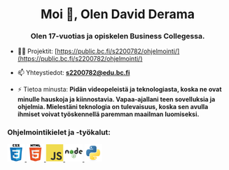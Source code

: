 <h1 align="center">Moi 👋, Olen David Derama</h1>
<h3 align="center">Olen 17-vuotias ja opiskelen Business Collegessa.</h3>

- 👨‍💻 Projektit: [https://public.bc.fi/s2200782/ohjelmointi/](https://public.bc.fi/s2200782/ohjelmointi/)

- 📫 Yhteystiedot: **s2200782@edu.bc.fi**

- ⚡ Tietoa minusta: **Pidän videopeleistä ja teknologiasta, koska ne ovat minulle hauskoja ja kiinnostavia. Vapaa-ajallani teen sovelluksia ja ohjelmia. Mielestäni teknologia on tulevaisuus, koska sen avulla ihmiset voivat työskennellä paremman maailman luomiseksi.**


<p align="left">
</p>

<h3 align="left">Ohjelmointikielet ja -työkalut:</h3>
<p align="left"> <a href="https://www.w3schools.com/css/" target="_blank" rel="noreferrer"> <img src="https://raw.githubusercontent.com/devicons/devicon/master/icons/css3/css3-original-wordmark.svg" alt="css3" width="40" height="40"/> </a> <a href="https://www.w3.org/html/" target="_blank" rel="noreferrer"> <img src="https://raw.githubusercontent.com/devicons/devicon/master/icons/html5/html5-original-wordmark.svg" alt="html5" width="40" height="40"/> </a> <a href="https://developer.mozilla.org/en-US/docs/Web/JavaScript" target="_blank" rel="noreferrer"> <img src="https://raw.githubusercontent.com/devicons/devicon/master/icons/javascript/javascript-original.svg" alt="javascript" width="40" height="40"/> </a> <a href="https://nodejs.org" target="_blank" rel="noreferrer"> <img src="https://raw.githubusercontent.com/devicons/devicon/master/icons/nodejs/nodejs-original-wordmark.svg" alt="nodejs" width="40" height="40"/> </a> <a href="https://www.python.org" target="_blank" rel="noreferrer"> <img src="https://raw.githubusercontent.com/devicons/devicon/master/icons/python/python-original.svg" alt="python" width="40" height="40"/> </a> </p>

